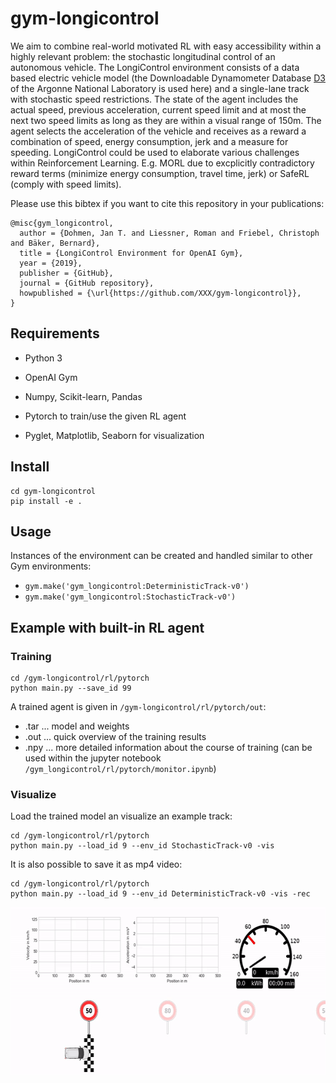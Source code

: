 # gym-longicontrol
We aim to combine real-world motivated RL with easy accessibility within a highly relevant problem: the stochastic longitudinal control of an autonomous vehicle.
The LongiControl environment consists of a data based electric vehicle model (the Downloadable Dynamometer Database [D3](https://www.anl.gov/es/downloadable-dynamometer-database) of the Argonne National Laboratory is used here) and a single-lane track with stochastic speed restrictions. The state of the agent includes the actual speed, previous acceleration, current speed limit and at most the next two speed limits as long as they are within a visual range of 150m. The agent selects the acceleration of the vehicle and receives as a reward a combination of speed, energy consumption, jerk and a measure for speeding. 
LongiControl could be used to elaborate various challenges within Reinforcement Learning. E.g. MORL due to excplicitly contradictory reward terms (minimize energy consumption, travel time, jerk) or SafeRL (comply with speed limits).


Please use this bibtex if you want to cite this repository in your publications:

```
@misc{gym_longicontrol,
  author = {Dohmen, Jan T. and Liessner, Roman and Friebel, Christoph and Bäker, Bernard},
  title = {LongiControl Environment for OpenAI Gym},
  year = {2019},
  publisher = {GitHub},
  journal = {GitHub repository},
  howpublished = {\url{https://github.com/XXX/gym-longicontrol}},
}
```


## Requirements
- Python 3
- OpenAI Gym
- Numpy, Scikit-learn, Pandas

- Pytorch to train/use the given RL agent
- Pyglet, Matplotlib, Seaborn for visualization


## Install
```
cd gym-longicontrol
pip install -e .
```


## Usage
Instances of the environment can be created and handled similar to other Gym environments:
- `gym.make('gym_longicontrol:DeterministicTrack-v0')`
- `gym.make('gym_longicontrol:StochasticTrack-v0')`


## Example with built-in RL agent

### Training
```
cd /gym-longicontrol/rl/pytorch
python main.py --save_id 99
```

A trained agent is given in `/gym-longicontrol/rl/pytorch/out`:
- .tar ... model and weights
- .out ... quick overview of the training results
- .npy ... more detailed information about the course of training (can be used within the jupyter notebook `/gym_longicontrol/rl/pytorch/monitor.ipynb`)


### Visualize
Load the trained model an visualize an example track:
```
cd /gym-longicontrol/rl/pytorch
python main.py --load_id 9 --env_id StochasticTrack-v0 -vis
```

It is also possible to save it as mp4 video:
```
cd /gym-longicontrol/rl/pytorch
python main.py --load_id 9 --env_id DeterministicTrack-v0 -vis -rec
```

<p align="center">
<img src="/img/trained_agent.gif" width=600 height=270>
</p>


